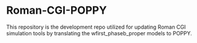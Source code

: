 # Roman-CGI-POPPY

This repository is the development repo utilized for updating Roman CGI simulation tools by translating the wfirst_phaseb_proper models to POPPY. 

